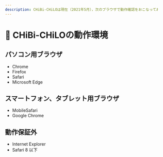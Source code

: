 ```yaml
---
description: CHiBi-CHiLOは現在（2021年5月），次のブラウザで動作確認をおこなっております．
---
```


# 🌷 CHiBi-CHiLOの動作環境

## パソコン用ブラウザ <a href="#pasokonburauza" id="pasokonburauza"></a>

* Chrome
* Firefox
* Safari
* Microsoft Edge

## スマートフォン、タブレット用ブラウザ <a href="#sumtofontaburettoburauza" id="sumtofontaburettoburauza"></a>

* MobileSafari
* Google Chrome

## 動作保証外 <a href="#dong-zuo-bao-zheng-wai" id="dong-zuo-bao-zheng-wai"></a>

* Internet Explorer
* Safari 8 以下
